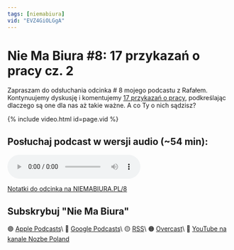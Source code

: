 ```yaml
---
tags: [niemabiura]
vid: "EVZ4GiOLGgA"
---
```


# Nie Ma Biura #8: 17 przykazań o pracy cz. 2

Zapraszam do odsłuchania odcinka # 8 mojego podcastu z Rafałem. Kontynuujemy dyskusję i komentujemy [17 przykazań o pracy](/17), podkreślając dlaczego są one dla nas aż takie ważne. A co Ty o nich sądzisz?

{% include video.html id=page.vid %}

<!--More-->

## Posłuchaj podcast w wersji audio (~54 min):

<audio controls>
<source src="https://media.transistor.fm/419e1292/4ae57119.mp3" type="audio/mpeg">
</audio>



[Notatki do odcinka na NIEMABIURA.PL/8](https://niemabiura.pl/8)

## Subskrybuj "Nie Ma Biura"

🟣 [Apple Podcasts](https://podcasts.apple.com/pl/podcast/nie-ma-biura/id1526795631)\\
🔵 [Google Podcasts](https://podcasts.google.com/feed/aHR0cHM6Ly9mZWVkcy50cmFuc2lzdG9yLmZtL25pZW1hYml1cmE)\\
🟡 [RSS](https://nozbe.com/niemabiura.rss)\\
🟠 [Overcast](https://overcast.fm/itunes1526795631/nie-ma-biura)\\
🔴 [YouTube na kanale Nozbe Poland](https://youtube.com/NozbePoland)

[n]: https://nozbe.com/